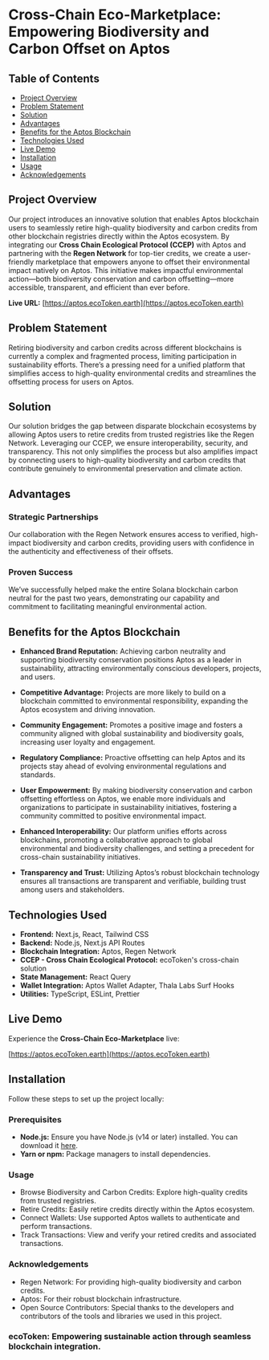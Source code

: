 # Cross-Chain Eco-Marketplace: Empowering Biodiversity and Carbon Offset on Aptos

## Table of Contents

- [Project Overview](#project-overview)
- [Problem Statement](#problem-statement)
- [Solution](#solution)
- [Advantages](#advantages)
- [Benefits for the Aptos Blockchain](#benefits-for-the-aptos-blockchain)
- [Technologies Used](#technologies-used)
- [Live Demo](#live-demo)
- [Installation](#installation)
- [Usage](#usage)
- [Acknowledgements](#acknowledgements)

## Project Overview

Our project introduces an innovative solution that enables Aptos blockchain users to seamlessly retire high-quality biodiversity and carbon credits from other blockchain registries directly within the Aptos ecosystem. By integrating our **Cross Chain Ecological Protocol (CCEP)** with Aptos and partnering with the **Regen Network** for top-tier credits, we create a user-friendly marketplace that empowers anyone to offset their environmental impact natively on Aptos. This initiative makes impactful environmental action—both biodiversity conservation and carbon offsetting—more accessible, transparent, and efficient than ever before.

**Live URL:** [https://aptos.ecoToken.earth](https://aptos.ecoToken.earth)

## Problem Statement

Retiring biodiversity and carbon credits across different blockchains is currently a complex and fragmented process, limiting participation in sustainability efforts. There’s a pressing need for a unified platform that simplifies access to high-quality environmental credits and streamlines the offsetting process for users on Aptos.

## Solution

Our solution bridges the gap between disparate blockchain ecosystems by allowing Aptos users to retire credits from trusted registries like the Regen Network. Leveraging our CCEP, we ensure interoperability, security, and transparency. This not only simplifies the process but also amplifies impact by connecting users to high-quality biodiversity and carbon credits that contribute genuinely to environmental preservation and climate action.

## Advantages

### Strategic Partnerships

Our collaboration with the Regen Network ensures access to verified, high-impact biodiversity and carbon credits, providing users with confidence in the authenticity and effectiveness of their offsets.

### Proven Success

We’ve successfully helped make the entire Solana blockchain carbon neutral for the past two years, demonstrating our capability and commitment to facilitating meaningful environmental action.

## Benefits for the Aptos Blockchain

- **Enhanced Brand Reputation:** Achieving carbon neutrality and supporting biodiversity conservation positions Aptos as a leader in sustainability, attracting environmentally conscious developers, projects, and users.
  
- **Competitive Advantage:** Projects are more likely to build on a blockchain committed to environmental responsibility, expanding the Aptos ecosystem and driving innovation.
  
- **Community Engagement:** Promotes a positive image and fosters a community aligned with global sustainability and biodiversity goals, increasing user loyalty and engagement.
  
- **Regulatory Compliance:** Proactive offsetting can help Aptos and its projects stay ahead of evolving environmental regulations and standards.
  
- **User Empowerment:** By making biodiversity conservation and carbon offsetting effortless on Aptos, we enable more individuals and organizations to participate in sustainability initiatives, fostering a community committed to positive environmental impact.
  
- **Enhanced Interoperability:** Our platform unifies efforts across blockchains, promoting a collaborative approach to global environmental and biodiversity challenges, and setting a precedent for cross-chain sustainability initiatives.
  
- **Transparency and Trust:** Utilizing Aptos’s robust blockchain technology ensures all transactions are transparent and verifiable, building trust among users and stakeholders.

## Technologies Used

- **Frontend:** Next.js, React, Tailwind CSS
- **Backend:** Node.js, Next.js API Routes
- **Blockchain Integration:** Aptos, Regen Network
- **CCEP - Cross Chain Ecological Protocol:** ecoToken's cross-chain solution 
- **State Management:** React Query
- **Wallet Integration:** Aptos Wallet Adapter, Thala Labs Surf Hooks
- **Utilities:** TypeScript, ESLint, Prettier

## Live Demo

Experience the **Cross-Chain Eco-Marketplace** live:

[https://aptos.ecoToken.earth](https://aptos.ecoToken.earth)

## Installation

Follow these steps to set up the project locally:

### Prerequisites

- **Node.js:** Ensure you have Node.js (v14 or later) installed. You can download it [here](https://nodejs.org/).
- **Yarn or npm:** Package managers to install dependencies.

### Usage

- Browse Biodiversity and Carbon Credits: Explore high-quality credits from trusted registries.
- Retire Credits: Easily retire credits directly within the Aptos ecosystem.
- Connect Wallets: Use supported Aptos wallets to authenticate and perform transactions.
- Track Transactions: View and verify your retired credits and associated transactions.

### Acknowledgements
- Regen Network: For providing high-quality biodiversity and carbon credits.
- Aptos: For their robust blockchain infrastructure.
- Open Source Contributors: Special thanks to the developers and contributors of the tools and libraries we used in this project.

### ecoToken: Empowering sustainable action through seamless blockchain integration.